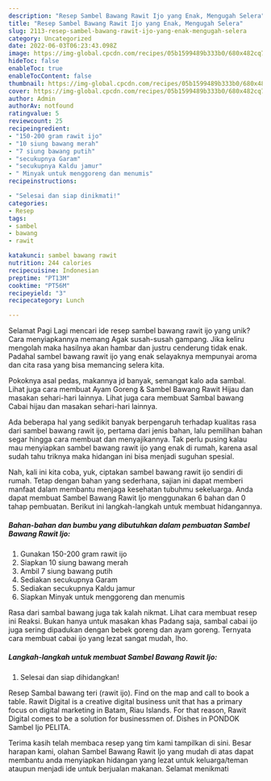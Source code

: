 ```yaml
---
description: "Resep Sambel Bawang Rawit Ijo yang Enak, Mengugah Selera"
title: "Resep Sambel Bawang Rawit Ijo yang Enak, Mengugah Selera"
slug: 2113-resep-sambel-bawang-rawit-ijo-yang-enak-mengugah-selera
category: Uncategorized
date: 2022-06-03T06:23:43.098Z
image: https://img-global.cpcdn.com/recipes/05b1599489b333b0/680x482cq70/sambel-bawang-rawit-ijo-foto-resep-utama.jpg
hideToc: false
enableToc: true
enableTocContent: false
thumbnail: https://img-global.cpcdn.com/recipes/05b1599489b333b0/680x482cq70/sambel-bawang-rawit-ijo-foto-resep-utama.jpg
cover: https://img-global.cpcdn.com/recipes/05b1599489b333b0/680x482cq70/sambel-bawang-rawit-ijo-foto-resep-utama.jpg
author: Admin
authorAv: notfound
ratingvalue: 5
reviewcount: 25
recipeingredient:
- "150-200 gram rawit ijo"
- "10 siung bawang merah"
- "7 siung bawang putih"
- "secukupnya Garam"
- "secukupnya Kaldu jamur"
- " Minyak untuk menggoreng dan menumis"
recipeinstructions:

- "Selesai dan siap dinikmati!"
categories:
- Resep
tags:
- sambel
- bawang
- rawit

katakunci: sambel bawang rawit 
nutrition: 244 calories
recipecuisine: Indonesian
preptime: "PT13M"
cooktime: "PT56M"
recipeyield: "3"
recipecategory: Lunch

---
```



Selamat Pagi Lagi mencari ide resep sambel bawang rawit ijo yang unik? Cara menyiapkannya memang Agak susah-susah gampang. Jika keliru mengolah maka hasilnya akan hambar dan justru cenderung tidak enak. Padahal sambel bawang rawit ijo yang enak selayaknya mempunyai aroma dan cita rasa yang bisa memancing selera kita.


Pokoknya asal pedas, makannya jd banyak, semangat kalo ada sambal. Lihat juga cara membuat Ayam Goreng &amp; Sambel Bawang Rawit Hijau dan masakan sehari-hari lainnya. Lihat juga cara membuat Sambal bawang Cabai hijau dan masakan sehari-hari lainnya.

Ada beberapa hal yang sedikit banyak berpengaruh terhadap kualitas rasa dari sambel bawang rawit ijo, pertama dari jenis bahan, lalu pemilihan bahan segar hingga cara membuat dan menyajikannya. Tak perlu pusing kalau mau menyiapkan sambel bawang rawit ijo yang enak di rumah, karena asal sudah tahu triknya maka hidangan ini bisa menjadi suguhan spesial.


Nah, kali ini kita coba, yuk, ciptakan sambel bawang rawit ijo sendiri di rumah. Tetap dengan bahan yang sederhana, sajian ini dapat memberi manfaat dalam membantu menjaga kesehatan tubuhmu sekeluarga. Anda dapat membuat Sambel Bawang Rawit Ijo menggunakan 6 bahan dan 0 tahap pembuatan. Berikut ini langkah-langkah untuk membuat hidangannya.

<!--inarticleads1-->

##### Bahan-bahan dan bumbu yang dibutuhkan dalam pembuatan Sambel Bawang Rawit Ijo:

1. Gunakan 150-200 gram rawit ijo
1. Siapkan 10 siung bawang merah
1. Ambil 7 siung bawang putih
1. Sediakan secukupnya Garam
1. Sediakan secukupnya Kaldu jamur
1. Siapkan  Minyak untuk menggoreng dan menumis


Rasa dari sambal bawang juga tak kalah nikmat. Lihat cara membuat resep ini Reaksi. Bukan hanya untuk masakan khas Padang saja, sambal cabai ijo juga sering dipadukan dengan bebek goreng dan ayam goreng. Ternyata cara membuat cabai ijo yang lezat sangat mudah, lho. 

<!--inarticleads2-->

##### Langkah-langkah untuk membuat Sambel Bawang Rawit Ijo:


1. Selesai dan siap dihidangkan!

Resep Sambal bawang teri (rawit ijo). Find on the map and call to book a table. Rawit Digital is a creative digital business unit that has a primary focus on digital marketing in Batam, Riau Islands. For that reason, Rawit Digital comes to be a solution for businessmen of. Dishes in PONDOK Sambel Ijo PELITA. 

Terima kasih telah membaca resep yang tim kami tampilkan di sini. Besar harapan kami, olahan Sambel Bawang Rawit Ijo yang mudah di atas dapat membantu anda menyiapkan hidangan yang lezat untuk keluarga/teman ataupun menjadi ide untuk berjualan makanan. Selamat menikmati
